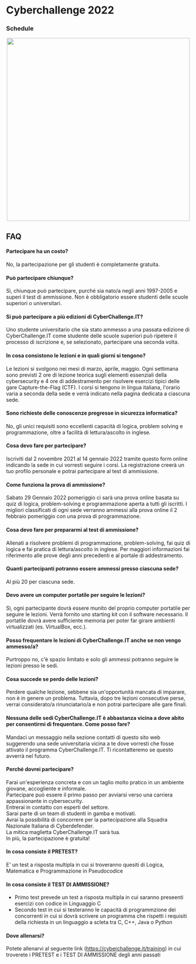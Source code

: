 # Cyberchallenge 2022

### Schedule
<p align="center">
  <img height="500" src="https://cyberchallenge.it/assets/press-kit/CCIT_2022_Stories_D.jpg">
</p>

## FAQ

#### Partecipare ha un costo?
No, la partecipazione per gli studenti è completamente gratuita.

#### Può partecipare chiunque?
Sì, chiunque può partecipare, purché sia nato/a negli anni 1997-2005 e superi il test di ammissione. Non è obbligatorio essere studenti delle scuole superiori o universitari.

#### Si può partecipare a più edizioni di CyberChallenge.IT?
Uno studente universitario che sia stato ammesso a una passata edizione di CyberChallenge.IT come studente delle scuole superiori può ripetere il processo di iscrizione e, se selezionato, partecipare una seconda volta.

#### In cosa consistono le lezioni e in quali giorni si tengono?
Le lezioni si svolgono nei mesi di marzo, aprile, maggio. Ogni settimana sono previsti 2 ore di lezione teorica sugli elementi essenziali della cybersecurity e 4 ore di addestramento per risolvere esercizi tipici delle gare Capture-the-Flag (CTF). I corsi si tengono in lingua italiana, l'orario varia a seconda della sede e verrà indicato nella pagina dedicata a ciascuna sede.

#### Sono richieste delle conoscenze pregresse in sicurezza informatica?
No, gli unici requisiti sono eccellenti capacità di logica, problem solving e programmazione, oltre a facilità di lettura/ascolto in inglese.

#### Cosa devo fare per partecipare?
Iscriviti dal 2 novembre 2021 al 14 gennaio 2022 tramite questo form online indicando la sede in cui vorresti seguire i corsi. La registrazione creerà un tuo profilo personale e potrai partecipare al test di ammissione.

#### Come funziona la prova di ammissione?
Sabato 29 Gennaio 2022 pomeriggio ci sarà una prova online basata su quiz di logica, problem-solving e programmazione aperta a tutti gli iscritti. I migliori classificati di ogni sede verranno ammessi alla prova online il 2 febbraio pomeriggio con una prova di programmazione.

#### Cosa devo fare per prepararmi al test di ammissione?
Allenati a risolvere problemi di programmazione, problem-solving, fai quiz di logica e fai pratica di lettura/ascolto in inglese. Per maggiori informazioni fai riferimento alle prove degli anni precedenti e al portale di addestramento.

#### Quanti partecipanti potranno essere ammessi presso ciascuna sede?
Al più 20 per ciascuna sede.

#### Devo avere un computer portatile per seguire le lezioni?
Sì, ogni partecipante dovrà essere munito del proprio computer portatile per seguire le lezioni. Verrà fornito uno starting kit con il software necessario. Il portatile dovrà avere sufficiente memoria per poter far girare ambienti virtualizzati (es. VirtualBox, ecc.).

#### Posso frequentare le lezioni di CyberChallenge.IT anche se non vengo ammesso/a?
Purtroppo no, c'è spazio limitato e solo gli ammessi potranno seguire le lezioni presso le sedi.

#### Cosa succede se perdo delle lezioni?
Perdere qualche lezione, sebbene sia un'opportunità mancata di imparare, non è in genere un problema. Tuttavia, dopo tre lezioni consecutive perse, verrai considerato/a rinunciatario/a e non potrai partecipare alle gare finali.

#### Nessuna delle sedi CyberChallenge.IT è abbastanza vicina a dove abito per consentirmi di frequentare. Come posso fare?
Mandaci un messaggio nella sezione contatti di questo sito web suggerendo una sede universitaria vicina a te dove vorresti che fosse attivato il programma CyberChallenge.IT. Ti ricontatteremo se questo avverrà nel futuro.

#### Perché dovrei partecipare?
Farai un'esperienza concreta e con un taglio molto pratico in un ambiente giovane, accogliente e informale. <br>
Partecipare può essere il primo passo per avviarsi verso una carriera appassionante in cybersecurity. <br>
Entrerai in contatto con esperti del settore. <br>
Sarai parte di un team di studenti in gamba e motivati. <br>
Avrai la possibilità di concorrere per la partecipazione alla Squadra Nazionale Italiana di Cyberdefender. <br>
La mitica maglietta CyberChallenge.IT sarà tua. <br>
In più, la partecipazione è gratuita!

#### In cosa consiste il PRETEST?
E' un test a risposta multipla in cui si troveranno quesiti di Logica, Matematica e Programmazione in Pseudocodice

#### In cosa consiste il TEST DI AMMISSIONE?
- Primo test prevede un test a risposta multipla in cui saranno preseenti esercizi con codice in Linguaggio C 
- Secondo test in cui si testeranno le capacità di programmzione dei concorrenti in cui si dovrà scrivere un programma che rispetti i requisiti della richiesta in un linguaggio a scleta tra C, C++, Java o Python

#### Dove allenarsi?
Potete allenarvi al seguente link (https://cyberchallenge.it/training) in cui troverete i PRETEST e i TEST DI AMMISSIONE degli anni passati
